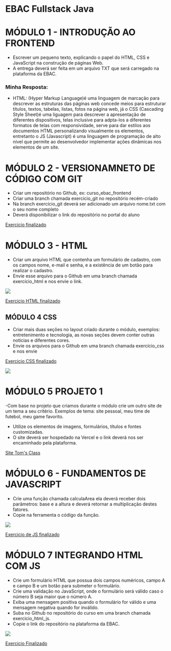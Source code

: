 # EBAC Fullstack Java

# MÓDULO 1 - INTRODUÇÃO AO FRONTEND

- Escrever um pequeno texto, explicando o papel do HTML, CSS e JavaScript na construção de páginas Web.
- A entrega deverá ser feita em um arquivo TXT que será carregado na plataforma da EBAC.

### Minha Resposta:
- HTML: (Hyper Markup Language)é uma linguagem de marcação para descrever as estruturas das páginas web concede meios para estruturar títulos, textos, tabelas, listas, fotos na página web, já o CSS (Cascading Style Sheet)é uma liguagem para descrever a apresentação de diferentes dispositivos, telas inclusive para adpta-los a diferentes formatos de telas com responsividade, serve para dar estilos aos documentos HTML personalizando visualmente os elementos, entretanto o JS (Javascript) é uma linguagem de programação de alto nível que permite ao desenvolvedor implementar ações dinâmicas nos elementos de um site.

# MÓDULO 2 - VERSIONAMNETO DE CÓDIGO COM GIT

- Criar um repositório no Github, ex: curso_ebac_frontend
- Criar uma branch chamada exercicio_git no repositório recém-criado
- Na branch exercício_git deverá ser adicionado um arquivo nome.txt com o seu nome completo
- Deverá disponibilizar o link do repositório no portal do aluno	

<a href="https://github.com/vivianezzt/FullStack_java/blob/exercicio_git/nome.txt">Exercicio finalizado</a>

# MÓDULO 3 - HTML

- Criar um arquivo HTML que contenha um formulário de cadastro, com os campos nome, e-mail e senha, e a existência de um botão para realizar o cadastro.
- Envie esse arquivo para o Github em uma branch chamada exercício_html e nos envie o link.

<img src="https://raw.githubusercontent.com/vivianezzt/FullStack_java/exercicio_html/lading-page/componentes/img/lading.png">

<a href="https://github.com/vivianezzt/FullStack_java/tree/exercicio_html">Exercicio HTML finalizado</a>

## MÓDULO 4 CSS

- Criar mais duas seções no layout criado
durante o módulo, exemplos: entretenimento e tecnologia, as novas seções devem conter outras notícias e diferentes cores.
-  Envie os arquivos para o Github em uma
branch chamada exercício_css e nos envie

<a href="https://github.com/vivianezzt/FullStack_java/tree/exercicio_css/exercicio_css">Exercicio CSS finalizado</a>

<img src="https://raw.githubusercontent.com/vivianezzt/FullStack_java/exercicio_css/exercicio_css/img/exercicio_css.png">

# MÓDULO 5 PROJETO 1 

-Com base no projeto que criamos durante o módulo crie um outro site de um tema a seu critério. Exemplos de tema: site pessoal,
meu time de futebol, meu game favorito.
- Utilize os elementos de imagens, formulários, títulos e fontes customizadas.
- O site deverá ser hospedado na Vercel e o link deverá nos ser encaminhado pela plataforma.

<a href="https://modulo-5-projeto-1-ebac.vercel.app/">Site Tom's Class</a>

# MÓDULO 6 - FUNDAMENTOS DE JAVASCRIPT 

- Crie uma função chamada calculaArea ela deverá receber dois parâmetros: base e a altura e deverá retornar a multiplicação
destes fatores.
- Copie na ferramenta o código da função.

<img src="https://raw.githubusercontent.com/vivianezzt/FullStack_java/exercicio_css/fundamentos_js/code-JS.png">

<a href="https://raw.githubusercontent.com/vivianezzt/FullStack_java/exercicio_css/fundamentos_js/code-JS.png">Exercicio de JS finalizado</a>

# MÓDULO 7 INTEGRANDO HTML COM JS

- Crie um formulário HTML que possua dois campos numéricos, campo A e campo B e um botão para submeter o formulário.
-  Crie uma validação no JavaScript, onde o formulário será válido caso o número B seja maior que o número A.
- Exiba uma mensagem positiva quando o formulário for válido e uma mensagem negativa quando for inválido.
- Suba no Github no repositório do curso em uma branch chamada exercicio_html_js.
- Copie o link do repositório na plataforma da EBAC.

<img src="https://raw.githubusercontent.com/vivianezzt/FullStack_java/exercicio_html_js/integrando_html_js/img/validacao.png">

<a href="https://github.com/vivianezzt/FullStack_java/tree/exercicio_html_js/integrando_html_js">Exercicio Finalizado</a>

